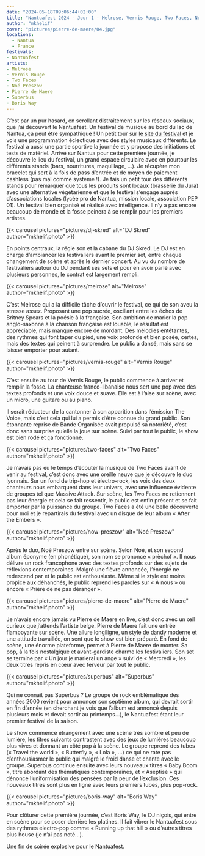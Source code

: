 ```yaml
---
date: "2024-05-18T09:06:44+02:00"
title: "Nantuafest 2024 - Jour 1 - Melrose, Vernis Rouge, Two Faces, Noé Preszow, Pierre de Maere, Superbus, Boris Way"
author: "mkhelif"
cover: "pictures/pierre-de-maere/04.jpg"
locations:
  - Nantua
  - France
festivals:
- Nantuafest
artists:
- Melrose
- Vernis Rouge
- Two Faces
- Noé Preszow
- Pierre de Maere
- Superbus
- Boris Way
---
```


C’est par un pur hasard, en scrollant distraitement sur les réseaux sociaux, que j’ai découvert le Nantuafest.
Un festival de musique au bord du lac de Nantua, ça peut être sympathique !
Un petit tour sur [le site du festival](https://www.nantuafest.fr/) et je vois une programmation éclectique avec des styles musicaux différents.
Le festival a aussi une partie sportive la journée et y propose des initiations et tests de matériel.
Arrivé sur Nantua pour cette première journée, je découvre le lieu du festival, un grand espace circulaire avec en pourtour les différents stands (bars, nourritures, maquillage, …).
Je récupère mon bracelet qui sert à la fois de pass d’entrée et de moyen de paiement cashless (pas mal comme système !).
Je fais un petit tour des différents stands pour remarquer que tous les produits sont locaux (brasserie du Jura) avec une alternative végétarienne et que le festival s’engage auprès d’associations locales (lycée pro de Nantua, mission locale, association PEP 01).
Un festival bien organisé et réalisé avec intelligence.
Il n’y a pas encore beaucoup de monde et la fosse peinera à se remplir pour les premiers artistes.


{{< carousel pictures="pictures/dj-skred" alt="DJ Skred" author="mkhelif.photo" >}}

En points centraux, la régie son et la cabane du DJ Skred.
Le DJ est en charge d’ambiancer les festivaliers avant le premier set, entre chaque changement de scène et après le dernier concert.
Au vu du nombre de festivaliers autour du DJ pendant ses sets et pour en avoir parlé avec plusieurs personnes, le contrat est largement rempli.


{{< carousel pictures="pictures/melrose" alt="Melrose" author="mkhelif.photo" >}}

C’est Melrose qui a la difficile tâche d’ouvrir le festival, ce qui de son aveu la stresse assez.
Proposant une pop sucrée, oscillant entre les échos de Britney Spears et la poésie à la française.
Son ambition de marier la pop anglo-saxonne à la chanson française est louable, le résultat est appréciable, mais manque encore de mordant.
Des mélodies entêtantes, des rythmes qui font taper du pied, une voix profonde et bien posée, certes, mais des textes qui peinent à surprendre.
Le public a dansé, mais sans se laisser emporter pour autant.


{{< carousel pictures="pictures/vernis-rouge" alt="Vernis Rouge" author="mkhelif.photo" >}}

C’est ensuite au tour de Vernis Rouge, le public commence à arriver et remplir la fosse.
La chanteuse franco-libanaise nous sert une pop avec des textes profonds et une voix douce et suave.
Elle est à l’aise sur scène, avec un micro, une guitare ou au piano.

Il serait réducteur de la cantonner à son apparition dans l’émission The Voice, mais c’est cela qui lui a permis d’être connue du grand public.
Son étonnante reprise de Bande Organisée avait propulsé sa notoriété, c’est donc sans surprise qu’elle la joue sur scène.
Suivi par tout le public, le show est bien rodé et ça fonctionne.


{{< carousel pictures="pictures/two-faces" alt="Two Faces" author="mkhelif.photo" >}}

Je n’avais pas eu le temps d’écouter la musique de Two Faces avant de venir au festival, c’est donc avec une oreille neuve que je découvre le duo lyonnais.
Sur un fond de trip-hop et électro-rock, les voix des deux chanteurs nous embarquent dans leur univers, avec une influence évidente de groupes tel que Massive Attack.
Sur scène, les Two Faces ne retiennent pas leur énergie et cela se fait ressentir, le public est enfin présent et se fait emporter par la puissance du groupe.
Two Faces a été une belle découverte pour moi et je repartirais du festival avec un disque de leur album « After the Embers ».


{{< carousel pictures="pictures/now-preszow" alt="Noé Preszow" author="mkhelif.photo" >}}

Après le duo, Noé Preszow entre sur scène.
Selon Noé, et son second album éponyme (en phonétique), son nom se prononce « prèchof ».
Il nous délivre un rock francophone avec des textes profonds sur des sujets de réflexions contemporaines.
Malgré une fièvre annoncée, l’énergie ne redescend par et le public est enthousiaste.
Même si le style est moins propice aux déhanchés, le public reprend les paroles sur « À nous » ou encore « Prière de ne pas déranger ».


{{< carousel pictures="pictures/pierre-de-maere" alt="Pierre de Maere" author="mkhelif.photo" >}}

Je n’avais encore jamais vu Pierre de Maere en live, c’est donc avec un œil curieux que j’attends l’artiste belge.
Pierre de Maere fait une entrée flamboyante sur scène. Une allure longiligne, un style de dandy moderne et une attitude travaillée, on sent que le show est bien préparé.
En fond de scène, une énorme plateforme, permet à Pierre de Maere de monter. 
Sa pop, à la fois nostalgique et avant-gardiste charme les festivaliers.
Son set se termine par « Un jour je marierai un ange » suivi de « Mercredi », les deux titres repris en cœur avec ferveur par tout le public.


{{< carousel pictures="pictures/superbus" alt="Superbus" author="mkhelif.photo" >}}

Qui ne connaît pas Superbus ?
Le groupe de rock emblématique des années 2000 revient pour annoncer son septième album, qui devrait sortir en fin d’année (en cherchant je vois que l’album est annoncé depuis plusieurs mois et devait sortir au printemps…),
le Nantuafest étant leur premier festival de la saison.

Le show commence étrangement avec une scène très sombre et peu de lumière, les titres suivants contrastent avec des jeux de lumières beaucoup plus vives et donnant un côté pop à la scène.
Le groupe reprend des tubes (« Travel the world », « Butterfly », « Lola », ...) ce qui ne rate pas d’enthousiasmer le public qui malgré le froid danse et chante avec le groupe.
Superbus continue ensuite avec leurs nouveaux titres « Baby Boom », titre abordant des thématiques contemporaines, et « Aseptisé » qui dénonce l’uniformisation des pensées par la peur de l’exclusion.
Ces nouveaux titres sont plus en ligne avec leurs premiers tubes, plus pop-rock.


{{< carousel pictures="pictures/boris-way" alt="Boris Way" author="mkhelif.photo" >}}

Pour clôturer cette première journée, c’est Boris Way, le DJ niçois, qui entre en scène pour se poser derrière les platines.
Il fait vibrer le Nantuafest sous des rythmes electro-pop comme « Running up that hill » ou d’autres titres plus house (je n’ai pas noté…).

Une fin de soirée explosive pour le Nantuafest.

